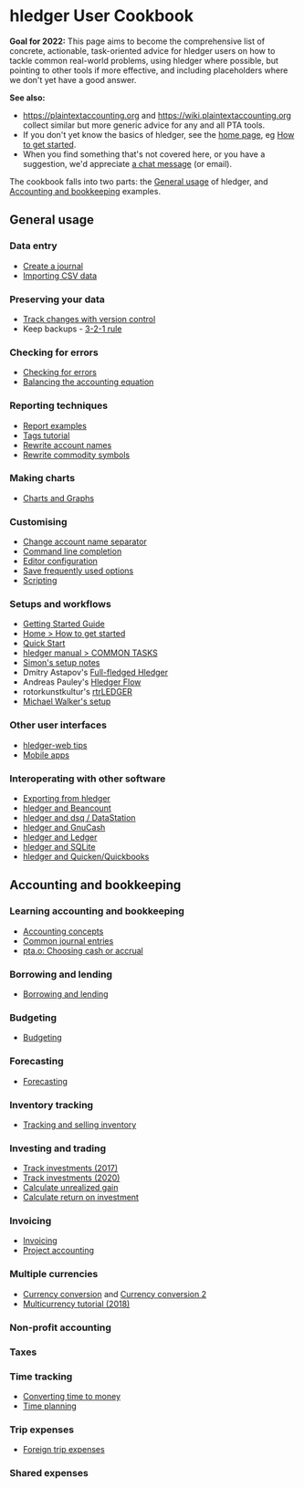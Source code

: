 # hledger User Cookbook

<div class=pagetoc>

<!-- toc -->
</div>

**Goal for 2022:** This page aims to become the comprehensive list of concrete, actionable, task-oriented advice for hledger users on how to tackle common real-world problems, using hledger where possible, but pointing to other tools if more effective, and including placeholders where we don't yet have a good answer.

**See also:**
- <https://plaintextaccounting.org> and <https://wiki.plaintextaccounting.org> collect similar but more generic advice for any and all PTA tools.
- If you don't yet know the basics of hledger, see the [home page](index.md), eg [How to get started](index.md#how-to-get-started).
- When you find something that's not covered here, or you have a suggestion, we'd appreciate [a chat message](support.md) (or email).

<!--
Documentor tips:
Big pages while practical, additional subpages when needed. 
Include minimal answers/inline examples when feasible, followed by links to longer answers/related resources. 
Check plaintextaccounting.org's and wiki.plaintextaccounting.org's categories.
-->

<!-- two column layout, interferes with editing in Obsidian, skip for now
<div style="float:left;">
</div>
<div style="float:right;">
</div>
<br clear=all>
-->

The cookbook falls into two parts: 
the [General usage](#general-usage) of hledger,
and [Accounting and bookkeeping](#accounting-and-bookkeeping) examples.

## General usage
<!-- sections ordered roughly by need -->

### Data entry
- [Create a journal](create-a-journal.md)
- [Importing CSV data](import-csv.md)

### Preserving your data
- [Track changes with version control](track-changes-with-version-control.md)
- Keep backups - [3-2-1 rule](https://en.wikipedia.org/wiki/Backup#3-2-1_rule)

### Checking for errors
- [Checking for errors](checking-for-errors.md)
- [Balancing the accounting equation](balancing-the-accounting-equation.md)

### Reporting techniques
- [Report examples](report-examples.md)
- [Tags tutorial](tags-tutorial.md)
- [Rewrite account names](rewrite-account-names.md)
- [Rewrite commodity symbols](rewrite-commodity-symbols.md)

### Making charts
- [Charts and Graphs](charts.md)

### Customising
- [Change account name separator](change-account-name-separator.md)
- [Command line completion](command-line-completion.md)
- [Editor configuration](editors.md)
- [Save frequently used options](save-frequently-used-options.md)
- [Scripting](scripting.md)

### Setups and workflows
- [Getting Started Guide](start.md)
- [Home > How to get started](index.md#how-to-get-started)
- [Quick Start](quickstart.md)
- [hledger manual > COMMON TASKS](hledger.md#common-tasks)
- [Simon's setup notes](simons-setup.md)
- Dmitry Astapov's [Full-fledged Hledger](https://github.com/adept/full-fledged-hledger)
- Andreas Pauley's [Hledger Flow](https://github.com/apauley/hledger-flow)
- rotorkunstkultur's [rtrLEDGER](https://github.com/rotorkunstkultur/rtrledger)
- [Michael Walker's setup](https://memo.barrucadu.co.uk/personal-finance.html)

### Other user interfaces
- [hledger-web tips](hledger-web-tips.md)
- [Mobile apps](mobile-apps.md)

### Interoperating with other software
- [Exporting from hledger](export.md)
- [hledger and Beancount](beancount.md)
- [hledger and dsq / DataStation](dsq.md)
- [hledger and GnuCash](gnucash.md)
- [hledger and Ledger](ledger.md)
- [hledger and SQLite](sqlite.md)
- [hledger and Quicken/Quickbooks](quicken.md)

## Accounting and bookkeeping
<!-- sections ordered mostly alphabetically -->

### Learning accounting and bookkeeping
- [Accounting concepts](accounting.md)
- [Common journal entries](common-journal-entries.md)
- [pta.o: Choosing cash or accrual](https://plaintextaccounting.org/#choosing-cash-vs-accrual)

### Borrowing and lending
- [Borrowing and lending](loans.md)

### Budgeting
- [Budgeting](budgeting.md)
<!-- ### Depreciation -->
<!-- [Depreciation](http://rantsideasstuff.com/posts/2018/07/08-depreciation-in-personal-finance-with-hledger) -->

### Forecasting
- [Forecasting](forecasting.md)

### Inventory tracking
- [Tracking and selling inventory](inventory.md)

### Investing and trading
- [Track investments (2017)](track-investments.md)
- [Track investments (2020)](investments.md)
- [Calculate unrealized gain](gain.md)
- [Calculate return on investment](roi.md)

### Invoicing
- [Invoicing](invoicing.md)
- [Project accounting](project-accounting.md)

### Multiple currencies
- [Currency conversion](currency-conversion.md) and 
  [Currency conversion 2](conversion2.md)
- [Multicurrency tutorial (2018)](multicurrency-tutorial.md)

### Non-profit accounting

### Taxes

### Time tracking
- [Converting time to money](time-to-money.md)
- [Time planning](time-planning.md)

### Trip expenses
- [Foreign trip expenses](foreign-trip-expenses.md)

### Shared expenses

